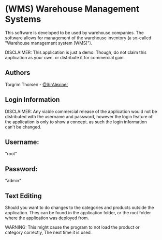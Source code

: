 # (WMS) Warehouse Management Systems

This software is developed to be used by warehouse companies.
The software allows for management of the warehouse inventory (a so-called "Warehouse management system (WMS)").

DISCLAIMER:
This application is just a demo.
Though, do not claim this application as your own. or distribute it for commercial gain.

## Authors

Torgrim Thorsen - [@SirAlexiner](https://github.com/SirAlexiner)


## Login Information

DISCLAIMER:
Any viable commercial release of the application would not be distributed with the username and password, 
however the login feature of the application is only to show a concept.
as such the login information can't be changed.

## Username:
"root"

## Password:
"admin"

## Text Editing

Should you want to do changes to the categories and products outside the application.
They can be found in the application folder,
or the root folder where the application was deployed from.

WARNING:
This might cause the program to not load the product or category correctly,
The next time it is used.

